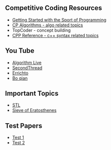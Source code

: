 ## Competitive Coding Resources
- [Getting Started with the Sport of Programming](http://sportprogramming.blogspot.com/2014/07/getting-started-with-sport-of.html?m=1)
- [CP Algorithms - algo related topics](https://cp-algorithms.com/)
- TopCoder - concept building
- [CPP Reference - c++ syntax related topics](https://en.cppreference.com/w/)

## You Tube
- [Algorithm Live](https://www.youtube.com/channel/UCBLr7ISa_YDy5qeATupf26w)
- [SecondThread](https://www.youtube.com/channel/UCXbCohpE9IoVQUD2Ifg1d1g)
- [Errichto](https://www.youtube.com/channel/UCBr_Fu6q9iHYQCh13jmpbrg)
- [Bo qian](https://www.youtube.com/user/BoQianTheProgrammer)

## Important Topics
- [STL](https://www.youtube.com/watch?v=Vc1RyqWFbiA&list=PL5jc9xFGsL8G3y3ywuFSvOuNm3GjBwdkb)
- [Sieve of Eratosthenes](https://cp-algorithms.com/algebra/sieve-of-eratosthenes.html)

## Test Papers
- [Test 1](https://docs.google.com/document/d/1QppCdh1SQ1QqcnSctx9pwAH4fVEKs0skNwbC7oNfZIM/edit)
- [Test 2]()
